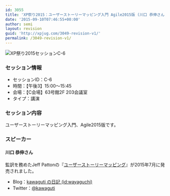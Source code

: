 ```yaml
---
id: 3055
title: 'XP祭り2015：ユーザーストーリーマッピング入門 Agile2015版 (川口 恭伸さん)'
date: '2015-09-10T07:46:55+00:00'
author: semi
layout: revision
guid: 'http://xpjug.com/3049-revision-v1/'
permalink: /3049-revision-v1/
---
```


![XP祭り2015セッションC-6](http://xpjug.com/wp-content/uploads/2015/09/xp2015_session_c6.png)

### セッション情報

- セッションID：C-6
- 時間：【午後3】15:00～15:45
- 会場：【C会場】63号館2F 203会議室
- タイプ：講演

### セッション内容

ユーザーストーリーマッピング入門、Agile2015版です。

### スピーカー

#### 川口 恭伸さん

監訳を務めたJeff Pattonの『[ユーザーストーリーマッピング](http://www.oreilly.co.jp/books/9784873117324/)』が2015年7月に発売されました。

- Blog：[kawaguti の日記 (id:wayaguchi)](http://d.hatena.ne.jp/wayaguchi/)
- Twitter：[@kawaguti](https://twitter.com/kawaguti)